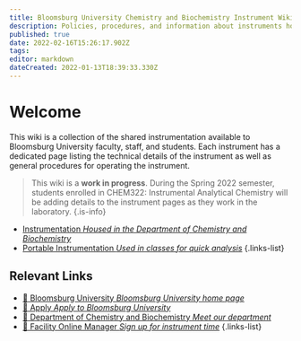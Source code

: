 ```yaml
---
title: Bloomsburg University Chemistry and Biochemistry Instrument Wiki
description: Policies, procedures, and information about instruments housed in the Bloomsburg University Department of Chemistry and Biochemistry
published: true
date: 2022-02-16T15:26:17.902Z
tags: 
editor: markdown
dateCreated: 2022-01-13T18:39:33.330Z
---
```


# Welcome
This wiki is a collection of the shared instrumentation available to Bloomsburg University faculty, staff, and students. Each instrument has a dedicated page listing the technical details of the instrument as well as general procedures for operating the instrument.

> This wiki is a **work in progress**. During the Spring 2022 semester, students enrolled in CHEM322: Instrumental Analytical Chemistry will be adding details to the instrument pages as they work in the laboratory.
{.is-info}

- [Instrumentation *Housed in the Department of Chemistry and Biochemistry*](/instruments)
- [Portable Instrumentation *Used in classes for quick analysis*](/portable)
{.links-list}

## Relevant Links

 * [:school: Bloomsburg University *Bloomsburg University home page*](https://www.bloomu.edu/)
 * [:memo: Apply *Apply to Bloomsburg University*](https://www.bloomu.edu/admissions-aid/how-to-apply)
 * [:microscope: Department of Chemistry and Biochemistry *Meet our department*](https://www.bloomu.edu/offices-directory/chemistry-and-biochemistry)
 * [:date: Facility Online Manager *Sign up for instrument time*](https://instrumentschedule.com/fom/welcome?lid=0212)
 {.links-list}
